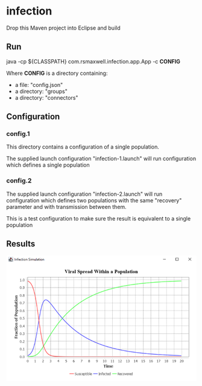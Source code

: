 # infection

Drop this Maven project into Eclipse and build 

## Run

java -cp ${CLASSPATH} com.rsmaxwell.infection.app.App -c **CONFIG**

Where **CONFIG** is a directory containing:
  - a file: "config.json"
  - a directory: "groups"
  - a directory: "connectors"
  


## Configuration

### config.1

This directory contains a configuration of a single population. 

The supplied launch configuration "infection-1.launch" will run configuration which defines a single population   

### config.2

The supplied launch configuration "infection-2.launch" will run configuration which defines two populations with 
the same "recovery" parameter and with transmission between them.
 
This is a test configuration to make sure the result is equivalent to a single population    


## Results 

![example output](doc/images/SIR-output.png)



